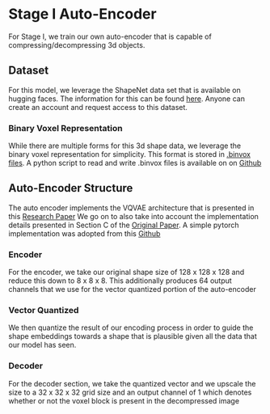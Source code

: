# Stage I Auto-Encoder
For Stage I, we train our own auto-encoder that is capable of compressing/decompressing 3d objects. 

## Dataset
For this model, we leverage the ShapeNet data set that is available on hugging faces. The information for this can be
found [here](https://shapenet.org). Anyone can create an account and request access to this dataset.
### Binary Voxel Representation
While there are multiple forms for this 3d shape data, we leverage the binary voxel representation for simplicity. This
format is stored in [.binvox files](https://www.patrickmin.com/binvox/). A python script to read and write .binvox files
is available on on [Github](https://github.com/dimatura/binvox-rw-py/blob/public/binvox_rw.py)


## Auto-Encoder Structure
The auto encoder implements the VQVAE architecture that is presented in this 
[Research Paper](https://arxiv.org/abs/1711.00937) We go on to also take into account the implementation details
presented in Section C of the [Original Paper](https://arxiv.org/abs/2307.03869). 
A simple pytorch implementation was adopted from this [Github](https://github.com/airalcorn2/vqvae-pytorch)

### Encoder
For the encoder, we take our original shape size of 128 x 128 x 128 and reduce this down to 8 x 8 x 8. This additionally
produces 64 output channels that we use for the vector quantized portion of the auto-encoder

### Vector Quantized
We then quantize the result of our encoding process in order to guide the shape embeddings towards a shape that is 
plausible given all the data that our model has seen.

### Decoder
For the decoder section, we take the quantized vector and we upscale the size to a 32 x 32 x 32 grid size and an output
channel of 1 which denotes whether or not the voxel block is present in the decompressed image